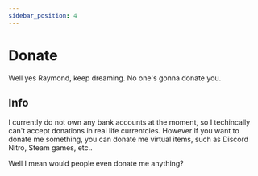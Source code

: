 ```yaml
---
sidebar_position: 4
---
```


# Donate

Well yes Raymond, keep dreaming. No one's gonna donate you.

## Info

I currently do not own any bank accounts at the moment, so I techincally can't accept donations in real life currentcies. However if you want to donate me something, you can donate me virtual items, such as Discord Nitro, Steam games, etc..

Well I mean would people even donate me anything?